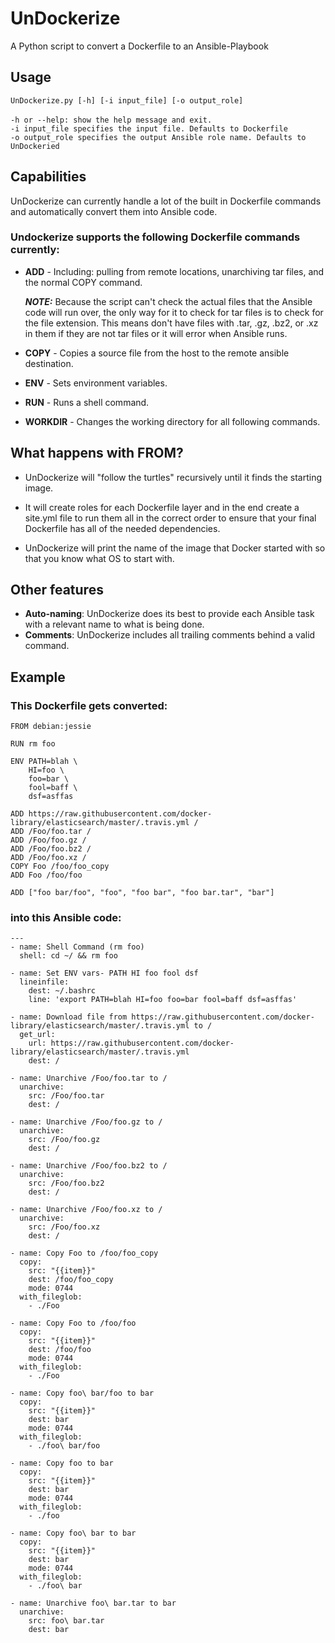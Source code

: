 # UnDockerize
A Python script to convert a Dockerfile to an Ansible-Playbook

## Usage
`UnDockerize.py [-h] [-i input_file] [-o output_role]`</br></br>
`-h or --help: show the help message and exit.`</br>
`-i input_file specifies the input file. Defaults to Dockerfile`</br>
`-o output_role specifies the output Ansible role name. Defaults to UnDockeried`

## Capabilities
UnDockerize can currently handle a lot of the built in Dockerfile commands and automatically convert them into Ansible code.

### Undockerize supports the following Dockerfile commands currently:
* **ADD** - Including: pulling from remote locations, unarchiving tar files, and the normal COPY command.

  ***NOTE:*** Because the script can't check the actual files that the Ansible code will run over, the only way for it to check  for tar files is to check for the file extension. This means don't have files with .tar, .gz, .bz2, or .xz in them if they are not tar files or it will error when Ansible runs.

* **COPY** - Copies a source file from the host to the remote ansible destination.

* **ENV** - Sets environment variables.

* **RUN** - Runs a shell command.

* **WORKDIR** - Changes the working directory for all following commands.

## What happens with FROM?
* UnDockerize will "follow the turtles" recursively until it finds the starting image.

* It will create roles for each Dockerfile layer and in the end create a site.yml file to run them all in the correct order to ensure that your final Dockerfile has all of the needed dependencies.

* UnDockerize will print the name of the image that Docker started with so that you know what OS to start with.

## Other features
* **Auto-naming**: UnDockerize does its best to provide each Ansible task with a relevant name to what is being done.
* **Comments**: UnDockerize includes all trailing comments behind a valid command.


## Example
### This Dockerfile gets converted:
```
FROM debian:jessie

RUN rm foo

ENV PATH=blah \
    HI=foo \
    foo=bar \
    fool=baff \
    dsf=asffas

ADD https://raw.githubusercontent.com/docker-library/elasticsearch/master/.travis.yml /
ADD /Foo/foo.tar /
ADD /Foo/foo.gz /
ADD /Foo/foo.bz2 /
ADD /Foo/foo.xz /
COPY Foo /foo/foo_copy
ADD Foo /foo/foo

ADD ["foo bar/foo", "foo", "foo bar", "foo bar.tar", "bar"]
```

### into this Ansible code:
```
---
- name: Shell Command (rm foo)
  shell: cd ~/ && rm foo

- name: Set ENV vars- PATH HI foo fool dsf
  lineinfile:
    dest: ~/.bashrc
    line: 'export PATH=blah HI=foo foo=bar fool=baff dsf=asffas'

- name: Download file from https://raw.githubusercontent.com/docker-library/elasticsearch/master/.travis.yml to /
  get_url:
    url: https://raw.githubusercontent.com/docker-library/elasticsearch/master/.travis.yml
    dest: /

- name: Unarchive /Foo/foo.tar to /
  unarchive:
    src: /Foo/foo.tar
    dest: /

- name: Unarchive /Foo/foo.gz to /
  unarchive:
    src: /Foo/foo.gz
    dest: /

- name: Unarchive /Foo/foo.bz2 to /
  unarchive:
    src: /Foo/foo.bz2
    dest: /

- name: Unarchive /Foo/foo.xz to /
  unarchive:
    src: /Foo/foo.xz
    dest: /

- name: Copy Foo to /foo/foo_copy
  copy:
    src: "{{item}}"
    dest: /foo/foo_copy
    mode: 0744
  with_fileglob:
    - ./Foo

- name: Copy Foo to /foo/foo
  copy:
    src: "{{item}}"
    dest: /foo/foo
    mode: 0744
  with_fileglob:
    - ./Foo

- name: Copy foo\ bar/foo to bar
  copy:
    src: "{{item}}"
    dest: bar
    mode: 0744
  with_fileglob:
    - ./foo\ bar/foo

- name: Copy foo to bar
  copy:
    src: "{{item}}"
    dest: bar
    mode: 0744
  with_fileglob:
    - ./foo

- name: Copy foo\ bar to bar
  copy:
    src: "{{item}}"
    dest: bar
    mode: 0744
  with_fileglob:
    - ./foo\ bar

- name: Unarchive foo\ bar.tar to bar
  unarchive:
    src: foo\ bar.tar
    dest: bar
```
